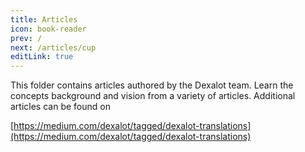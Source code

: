 ```yaml
---
title: Articles
icon: book-reader
prev: /
next: /articles/cup
editLink: true
---
```


This folder contains articles authored by the Dexalot team.  Learn the concepts background and vision from a variety of articles.  Additional articles can be found on

[https://medium.com/dexalot/tagged/dexalot-translations](https://medium.com/dexalot/tagged/dexalot-translations)
